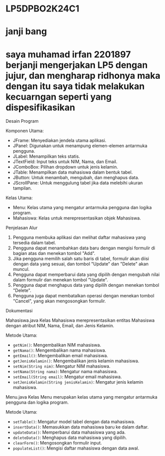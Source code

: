 # LP5DPBO2K24C1
# janji bang
# saya muhamad irfan 2201897 berjanji mengerjakan LP5 dengan jujur, dan mengharap ridhonya maka dengan itu saya tidak melakukan kecuarngan seperti yang dispesifikasikan

 Desain Program

 Komponen Utama:
- JFrame: Menyediakan jendela utama aplikasi.
- JPanel: Digunakan untuk menampung elemen-elemen antarmuka pengguna.
- JLabel: Menampilkan teks statis.
- JTextField: Input teks untuk NIM, Nama, dan Email.
- JComboBox: Pilihan dropdown untuk jenis kelamin.
- JTable: Menampilkan data mahasiswa dalam bentuk tabel.
- JButton: Untuk menambah, mengubah, dan menghapus data.
- JScrollPane: Untuk menggulung tabel jika data melebihi ukuran tampilan.

 Kelas Utama:
- Menu: Kelas utama yang mengatur antarmuka pengguna dan logika program.
- Mahasiswa: Kelas untuk merepresentasikan objek Mahasiswa.

 Penjelasan Alur

1. Pengguna membuka aplikasi dan melihat daftar mahasiswa yang tersedia dalam tabel.
2. Pengguna dapat menambahkan data baru dengan mengisi formulir di bagian atas dan menekan tombol "Add".
3. Jika pengguna memilih salah satu baris di tabel, formulir akan diisi dengan data yang sesuai, dan tombol "Update" dan "Delete" akan muncul.
4. Pengguna dapat memperbarui data yang dipilih dengan mengubah nilai dalam formulir dan menekan tombol "Update".
5. Pengguna dapat menghapus data yang dipilih dengan menekan tombol "Delete".
6. Pengguna juga dapat membatalkan operasi dengan menekan tombol "Cancel", yang akan mengosongkan formulir.

 Dokumentasi

 Mahasiswa.java
Kelas Mahasiswa merepresentasikan entitas Mahasiswa dengan atribut NIM, Nama, Email, dan Jenis Kelamin.

Metode Utama:
- `getNim()`: Mengembalikan NIM mahasiswa.
- `getNama()`: Mengembalikan nama mahasiswa.
- `getEmail()`: Mengembalikan email mahasiswa.
- `getJenisKelamin()`: Mengembalikan jenis kelamin mahasiswa.
- `setNim(String nim)`: Mengatur NIM mahasiswa.
- `setNama(String nama)`: Mengatur nama mahasiswa.
- `setEmail(String email)`: Mengatur email mahasiswa.
- `setJenisKelamin(String jenisKelamin)`: Mengatur jenis kelamin mahasiswa.

 Menu.java
Kelas Menu merupakan kelas utama yang mengatur antarmuka pengguna dan logika program.

Metode Utama:
- `setTable()`: Mengatur model tabel dengan data mahasiswa.
- `insertData()`: Memasukkan data mahasiswa baru ke dalam daftar.
- `updateData()`: Memperbarui data mahasiswa yang ada.
- `deleteData()`: Menghapus data mahasiswa yang dipilih.
- `clearForm()`: Mengosongkan formulir input.
- `populateList()`: Mengisi daftar mahasiswa dengan data awal.



